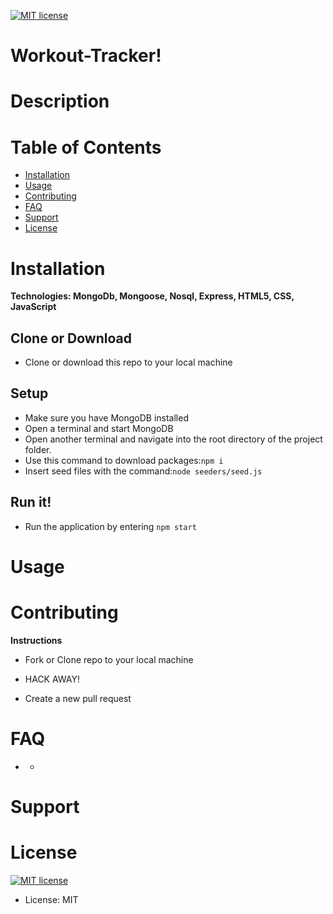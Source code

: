 <p><a href="https://lbesson.mit-license.org/"><img src="https://img.shields.io/badge/License-MIT-blue.svg" alt="MIT license"></a></p>

<h1>Workout-Tracker!</h1>

<h1>Description</h1>


<h1>Table of Contents</h1>

<ul>
<li><a href="#installation">Installation</a></li>
<li><a href="#usage">Usage</a></li>
<li><a href="#contributing">Contributing</a></li>
<li><a href="#faq">FAQ</a></li>
<li><a href="#support">Support</a></li>
<li><a href="#license">License</a></li>
</ul>

<h1>Installation</h1>

<strong>Technologies: MongoDb, Mongoose, Nosql, Express, HTML5, CSS, JavaScript</strong>
<h2>Clone or Download</h2>
<ul>
<li>Clone or download this repo to your local machine</li>
</ul>
<h2>Setup</h2>
<ul>
  <li> Make sure you have MongoDB installed</li>
  <li> Open a terminal and start MongoDB</li>
  <li> Open another terminal and navigate into the root directory of the project folder.</li>
  <li> Use this command to download packages:<code>npm i</code></li>
  <li> Insert seed files with the command:<code>node seeders/seed.js</code></li>
</ul>

<h2>Run it!</h2>
<ul>
<li>Run the application by entering <code>npm start</code></li>
</ul>

<h1>Usage</h1>

<h1>Contributing</h1>

<p><strong>Instructions</strong></p>
<ul>
<li>
<p>Fork or Clone repo to your local machine</p>
</li>
<li>
<p>HACK AWAY!</p>
</li>
<li>
<p>Create a new pull request</p>
</li>
</ul>

<h1>FAQ</h1>
<ul>
<li><strong></strong>
<ul>
<li> </li>
</ul>
</ul>

<h1>Support</h1>

<h1>License</h1>

<p><a href="https://lbesson.mit-license.org/"><img src="https://img.shields.io/badge/License-MIT-blue.svg" alt="MIT license"></a></p>

<ul>
<li>License: MIT</li>
</ul>
